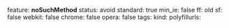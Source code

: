 feature: __noSuchMethod__
status: avoid
standard: true
min_ie: false
ff: old
sf: false
webkit: false
chrome: false
opera: false
tags:
kind:
polyfillurls:

